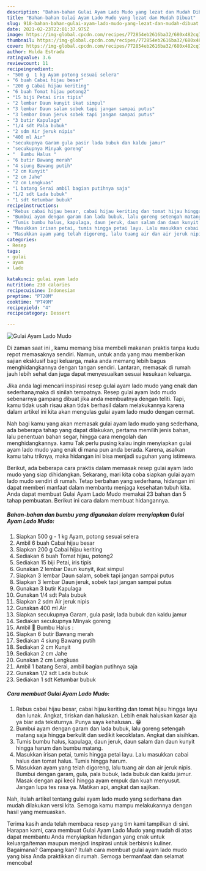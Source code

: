 ```yaml
---
description: "Bahan-bahan Gulai Ayam Lado Mudo yang lezat dan Mudah Dibuat"
title: "Bahan-bahan Gulai Ayam Lado Mudo yang lezat dan Mudah Dibuat"
slug: 918-bahan-bahan-gulai-ayam-lado-mudo-yang-lezat-dan-mudah-dibuat
date: 2021-02-23T22:01:37.975Z
image: https://img-global.cpcdn.com/recipes/772854eb2616ba32/680x482cq70/gulai-ayam-lado-mudo-foto-resep-utama.jpg
thumbnail: https://img-global.cpcdn.com/recipes/772854eb2616ba32/680x482cq70/gulai-ayam-lado-mudo-foto-resep-utama.jpg
cover: https://img-global.cpcdn.com/recipes/772854eb2616ba32/680x482cq70/gulai-ayam-lado-mudo-foto-resep-utama.jpg
author: Hulda Estrada
ratingvalue: 3.6
reviewcount: 11
recipeingredient:
- "500 g  1 kg Ayam potong sesuai selera"
- "6 buah Cabai hijau besar"
- "200 g Cabai hijau keriting"
- "6 buah Tomat hijau potong2"
- "15 biji Petai iris tipis"
- "2 lembar Daun kunyit ikat simpul"
- "3 lembar Daun salam sobek tapi jangan sampai putus"
- "3 lembar Daun jeruk sobek tapi jangan sampai putus"
- "3 butir Kapulaga"
- "1/4 sdt Pala bubuk"
- "2 sdm Air jeruk nipis"
- "400 ml Air"
- "secukupnya Garam gula pasir lada bubuk dan kaldu jamur"
- "secukupnya Minyak goreng"
- "  Bumbu Halus "
- "6 butir Bawang merah"
- "4 siung Bawang putih"
- "2 cm Kunyit"
- "2 cm Jahe"
- "2 cm Lengkuas"
- "1 batang Serai ambil bagian putihnya saja"
- "1/2 sdt Lada bubuk"
- "1 sdt Ketumbar bubuk"
recipeinstructions:
- "Rebus cabai hijau besar, cabai hijau keriting dan tomat hijau hingga layu dan lunak. Angkat, tiriskan dan haluskan. Lebih enak haluskan kasar aja ya biar ada teksturnya. Punya saya kehalusan.. 😁"
- "Bumbui ayam dengan garam dan lada bubuk, lalu goreng setengah matang saja hingga berkulit dan sedikit kecoklatan. Angkat dan sisihkan."
- "Tumis bumbu halus, kapulaga, daun jeruk, daun salam dan daun kunyit hingga harum dan bumbu matang."
- "Masukkan irisan petai, tumis hingga petai layu. Lalu masukkan cabai halus dan tomat halus. Tumis hingga harum."
- "Masukkan ayam yang telah digoreng, lalu tuang air dan air jeruk nipis. Bumbui dengan garam, gula, pala bubuk, lada bubuk dan kaldu jamur. Masak dengan api kecil hingga ayam empuk dan kuah menyusut. Jangan lupa tes rasa ya. Matikan api, angkat dan sajikan."
categories:
- Resep
tags:
- gulai
- ayam
- lado

katakunci: gulai ayam lado 
nutrition: 230 calories
recipecuisine: Indonesian
preptime: "PT20M"
cooktime: "PT49M"
recipeyield: "4"
recipecategory: Dessert

---
```



![Gulai Ayam Lado Mudo](https://img-global.cpcdn.com/recipes/772854eb2616ba32/680x482cq70/gulai-ayam-lado-mudo-foto-resep-utama.jpg)

Di zaman  saat ini , kamu memang bisa membeli makanan praktis tanpa kudu repot memasaknya sendiri. Namun, untuk anda yang mau memberikan sajian eksklusif bagi keluarga, maka anda memang lebih bagus menghidangkannya dengan tangan sendiri. Lantaran, memasak di rumah jauh lebih sehat dan juga dapat menyesuaikan sesuai kesukaan keluarga.

Jika anda lagi mencari inspirasi resep gulai ayam lado mudo yang enak dan sederhana,maka di sinilah tempatnya. Resep gulai ayam lado mudo  sebenarnya gampang dibuat jika anda membuatnya dengan teliti. Tapi, kamu tidak usah risau akan tidak berhasil dalam melakukannya 
karena dalam artikel ini kita akan mengulas gulai ayam lado mudo dengan cermat.  



Nah bagi kamu yang akan memasak gulai ayam lado mudo yang sederhana, ada beberapa tahap yang dapat dilakukan, pertama memilih jenis bahan, lalu penentuan bahan segar, hingga cara mengolah dan menghidangkannya. kamu Tak perlu pusing kalau ingin menyiapkan gulai ayam lado mudo yang enak di mana pun anda berada. Karena, asalkan kamu  tahu triknya, maka hidangan ini bisa menjadi suguhan yang istimewa.

Berikut, ada beberapa cara praktis  dalam memasak resep gulai ayam lado mudo yang siap dihidangkan. Sekarang, mari kita coba siapkan gulai ayam lado mudo sendiri di rumah. Tetap berbahan yang sederhana, hidangan ini dapat memberi manfaat dalam membantu menjaga kesehatan tubuh kita. Anda dapat membuat Gulai Ayam Lado Mudo memakai 23 bahan dan 5 tahap pembuatan. Berikut ini cara dalam membuat hidangannya.

<!--inarticleads1-->

##### Bahan-bahan dan bumbu yang digunakan dalam menyiapkan Gulai Ayam Lado Mudo:

1. Siapkan 500 g - 1 kg Ayam, potong sesuai selera
1. Ambil 6 buah Cabai hijau besar
1. Siapkan 200 g Cabai hijau keriting
1. Sediakan 6 buah Tomat hijau, potong2
1. Sediakan 15 biji Petai, iris tipis
1. Gunakan 2 lembar Daun kunyit, ikat simpul
1. Siapkan 3 lembar Daun salam, sobek tapi jangan sampai putus
1. Siapkan 3 lembar Daun jeruk, sobek tapi jangan sampai putus
1. Gunakan 3 butir Kapulaga
1. Gunakan 1/4 sdt Pala bubuk
1. Siapkan 2 sdm Air jeruk nipis
1. Gunakan 400 ml Air
1. Siapkan secukupnya Garam, gula pasir, lada bubuk dan kaldu jamur
1. Sediakan secukupnya Minyak goreng
1. Ambil  🧄 Bumbu Halus :
1. Siapkan 6 butir Bawang merah
1. Sediakan 4 siung Bawang putih
1. Sediakan 2 cm Kunyit
1. Sediakan 2 cm Jahe
1. Gunakan 2 cm Lengkuas
1. Ambil 1 batang Serai, ambil bagian putihnya saja
1. Gunakan 1/2 sdt Lada bubuk
1. Sediakan 1 sdt Ketumbar bubuk




<!--inarticleads2-->

##### Cara membuat Gulai Ayam Lado Mudo:

1. Rebus cabai hijau besar, cabai hijau keriting dan tomat hijau hingga layu dan lunak. Angkat, tiriskan dan haluskan. Lebih enak haluskan kasar aja ya biar ada teksturnya. Punya saya kehalusan.. 😁
1. Bumbui ayam dengan garam dan lada bubuk, lalu goreng setengah matang saja hingga berkulit dan sedikit kecoklatan. Angkat dan sisihkan.
1. Tumis bumbu halus, kapulaga, daun jeruk, daun salam dan daun kunyit hingga harum dan bumbu matang.
1. Masukkan irisan petai, tumis hingga petai layu. Lalu masukkan cabai halus dan tomat halus. Tumis hingga harum.
1. Masukkan ayam yang telah digoreng, lalu tuang air dan air jeruk nipis. Bumbui dengan garam, gula, pala bubuk, lada bubuk dan kaldu jamur. Masak dengan api kecil hingga ayam empuk dan kuah menyusut. Jangan lupa tes rasa ya. Matikan api, angkat dan sajikan.




Nah, itulah artikel tentang  gulai ayam lado mudo  yang sederhana dan mudah dilakukan versi kita. Semoga kamu mampu melakukannya dengan hasil yang memuaskan. 

Terima kasih anda telah membaca resep yang tim kami tampilkan di sini. Harapan kami, cara membuat  Gulai Ayam Lado Mudo yang mudah di atas dapat membantu Anda menyiapkan hidangan yang enak untuk keluarga/teman maupun menjadi inspirasi untuk berbisnis kuliner. Bagaimana? Gampang kan? Itulah cara membuat gulai ayam lado mudo yang bisa Anda praktikkan di rumah. Semoga bermanfaat dan selamat mencoba!

